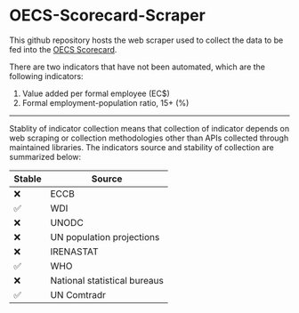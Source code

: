 # OECS-Scorecard-Scraper

This github repository hosts the web scraper used to collect the data to be fed into the [OECS Scorecard](https://cds-tools.shinyapps.io/OECS-scorecard/). 

There are two indicators that have not been automated, which are the following indicators:
1. Value added per formal employee (EC$)
2. Formal employment-population ratio, 15+ (%)

<hr>

Stablity of indicator collection means that collection of indicator depends on web scraping or collection methodologies other than APIs collected through maintained libraries. The indicators source and stability of collection are summarized below:


| Stable  | Source |
| ------------- | ------------- |
| ❌ | ECCB |
| ✅ | WDI  |
| ❌ | UNODC  |
| ❌ | UN population projections  |
| ❌ | IRENASTAT  |
| ✅ | WHO  |
| ❌ |  National statistical bureaus  |
| ✅ |   UN Comtradr  |

